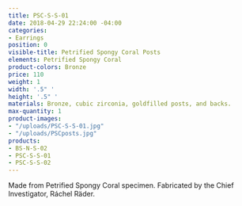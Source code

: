 ```yaml
---
title: PSC-S-S-01
date: 2018-04-29 22:24:00 -04:00
categories:
- Earrings
position: 0
visible-title: Petrified Spongy Coral Posts
elements: Petrified Spongy Coral
product-colors: Bronze
price: 110
weight: 1
width: '.5" '
height: '.5" '
materials: Bronze, cubic zirconia, goldfilled posts, and backs.
max-quantity: 1
product-images:
- "/uploads/PSC-S-S-01.jpg"
- "/uploads/PSCposts.jpg"
products:
- BS-N-S-02
- PSC-S-S-01
- PSC-S-S-02
---
```


Made from Petrified Spongy Coral specimen. Fabricated by the Chief Investigator, Ráchel Räder.